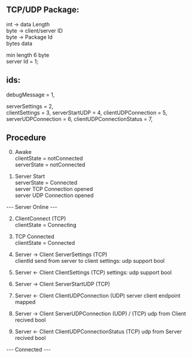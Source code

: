 ## TCP/UDP Package:
int -> data Length  
byte -> client/server ID  
byte -> Package Id  
bytes data

min length 6 byte  
server Id = 1;

## ids:
debugMessage = 1,

serverSettings = 2,  
clientSettings = 3,
serverStartUDP = 4,
clientUDPConnection = 5,
serverUDPConnection = 6,
clientUDPConnectionStatus = 7,

## Procedure
0. Awake  
    clientState = notConnected  
    serverState = notConnected  

1. Server Start  
   serverState = Connected  
   server TCP Connection opened  
   server UDP Connection opened  
   
--- Server Online ---

2. ClientConnect (TCP)  
   clientState = Connecting  
   
3. TCP Connected  
   clientState = Connected  
   
4. Server -> Client ServerSettings (TCP)  
    clientId send from server to client
    settings:
        udp support bool
   
5.  Server <- Client ClientSettings (TCP)
    settings:
        udp support bool
    
6. Server -> Client ServerStartUDP (TCP) 
    
7. Server <- Client ClientUDPConnection (UDP) 
    server client endpoint mapped 
   
8. Server -> Client ServerUDPConnection (UDP) / (TCP) 
    udp from Client recived bool 

9. Server <- Client ClientUDPConnectionStatus (TCP) 
   udp from Server recived bool
   
--- Connected ---
